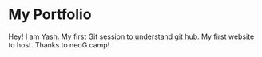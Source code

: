 # My Portfolio
Hey! I am Yash.
My first Git session to understand git hub.
My first website to host.
Thanks to neoG camp! 
